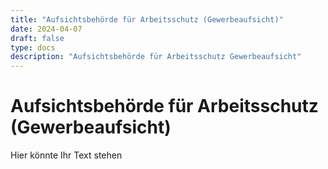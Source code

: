 ```yaml
---
title: "Aufsichtsbehörde für Arbeitsschutz (Gewerbeaufsicht)"
date: 2024-04-07
draft: false
type: docs
description: "Aufsichtsbehörde für Arbeitsschutz Gewerbeaufsicht"
---
```


# Aufsichtsbehörde für Arbeitsschutz (Gewerbeaufsicht)

Hier könnte Ihr Text stehen